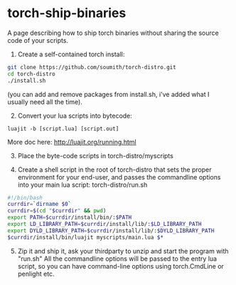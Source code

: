 torch-ship-binaries
===================

A page describing how to ship torch binaries without sharing the source code of your scripts.

1) Create a self-contained torch install: 
```bash
git clone https://github.com/soumith/torch-distro.git
cd torch-distro
./install.sh
```
(you can add and remove packages from install.sh, i've added what I usually need all the time).

2) Convert your lua scripts into bytecode:
```
luajit -b [script.lua] [script.out]
```
More doc here: http://luajit.org/running.html

3) Place the byte-code scripts in torch-distro/myscripts

4) Create a shell script in the root of torch-distro that sets the proper environment for your end-user, and passes the commandline options into your main lua script: 
torch-distro/run.sh
```bash
#!/bin/bash
currdir=`dirname $0`
currdir=$(cd "$currdir" && pwd)
export PATH=$currdir/install/bin/:$PATH
export LD_LIBRARY_PATH=$currdir/install/lib/:$LD_LIBRARY_PATH
export DYLD_LIBRARY_PATH=$currdir/install/lib/:$DYLD_LIBRARY_PATH
$currdir/install/bin/luajit myscripts/main.lua $*
```

5) Zip it and ship it, ask your thirdparty to unzip and start the program with "run.sh"
All the commandline options will be passed to the entry lua script, so you can have command-line options using torch.CmdLine or penlight etc.
